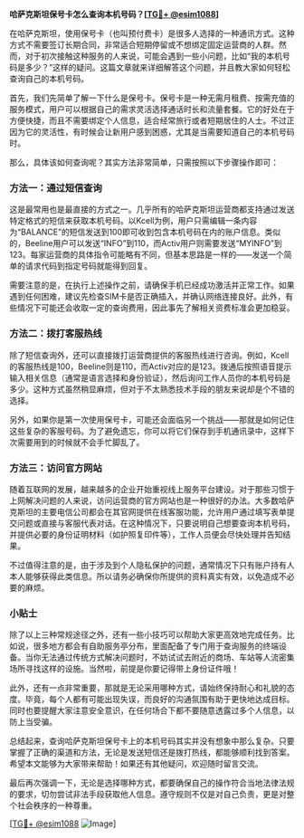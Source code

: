 **哈萨克斯坦保号卡怎么查询本机号码？[[TG💪+ @esim1088](https://t.me/s/esim1088)]**

在哈萨克斯坦，使用保号卡（也叫预付费卡）是很多人选择的一种通讯方式。这种方式不需要签订长期合同，非常适合短期停留或不想绑定固定运营商的人群。然而，对于初次接触这种服务的人来说，可能会遇到一些小问题，比如“我的本机号码是多少？”这样的疑问。这篇文章就来详细解答这个问题，并且教大家如何轻松查询自己的本机号码。

首先，我们先简单了解一下什么是保号卡。保号卡是一种无需月租费、按需充值的服务模式，用户可以根据自己的需求灵活选择通话时长和流量套餐。它的好处在于方便快捷，而且不需要绑定个人信息，适合经常旅行或者短期居住的人士。不过正因为它的灵活性，有时候会让新用户感到困惑，尤其是当需要知道自己的本机号码时。

那么，具体该如何查询呢？其实方法非常简单，只需按照以下步骤操作即可：

### 方法一：通过短信查询

这是最常用也是最直接的方式之一。几乎所有的哈萨克斯坦运营商都支持通过发送特定格式的短信来获取本机号码。以Kcell为例，用户只需编辑一条内容为“BALANCE”的短信发送到100即可收到包含本机号码在内的账户信息。类似的，Beeline用户可以发送“INFO”到110，而Activ用户则需要发送“MYINFO”到123。每家运营商的具体指令可能略有不同，但基本思路是一样的——发送一个简单的请求代码到指定号码就能得到回复。

需要注意的是，在执行上述操作之前，请确保手机已经成功激活并正常工作。如果遇到任何困难，建议先检查SIM卡是否正确插入，并确认网络连接良好。此外，有些情况下可能还会收取一定的查询费用，因此事先了解相关资费标准会更加稳妥。

### 方法二：拨打客服热线

除了短信查询外，还可以直接拨打运营商提供的客服热线进行咨询。例如，Kcell的客服热线是100，Beeline则是110，而Activ对应的是123。拨通后按照语音提示输入相关信息（通常是语言选择和身份验证），然后询问工作人员你的本机号码是多少。这种方式虽然稍显麻烦，但对于不太熟悉技术手段的朋友来说却是个不错的选择。

另外，如果你是第一次使用保号卡，可能还会面临另一个挑战——那就是如何记住这些复杂的客服号码。为了避免遗忘，你可以将它们保存到手机通讯录中，这样下次需要用到的时候就不会手忙脚乱了。

### 方法三：访问官方网站

随着互联网的发展，越来越多的企业开始重视线上服务平台建设。对于那些习惯于上网解决问题的人来说，访问运营商的官方网站也是一种很好的办法。大多数哈萨克斯坦的主要电信公司都会在其官网提供在线客服功能，允许用户通过填写表单提交问题或直接与客服代表对话。在这种情况下，只要说明自己想要查询本机号码，并提供必要的身份证明材料（如护照复印件等），工作人员便会尽快处理并告知结果。

不过值得注意的是，由于涉及到个人隐私保护的问题，通常情况下只有账户持有人本人能够获得此类信息。所以请务必确保你所提供的资料真实有效，以免造成不必要的麻烦。

### 小贴士

除了以上三种常规途径之外，还有一些小技巧可以帮助大家更高效地完成任务。比如说，很多地方都会有自助服务亭分布，里面配备了专门用于查询服务的终端设备。当你无法通过传统方式解决问题时，不妨试试去附近的商场、车站等人流密集场所寻找这样的设施。当然啦，前提是你要记得带上身份证件哦！

此外，还有一点非常重要，那就是无论采用哪种方式，请始终保持耐心和礼貌的态度。毕竟，每个人都有可能出现失误，而良好的沟通氛围有助于更快地达成目标。同时也要提醒大家注意安全意识，在任何场合下都不要随意透露过多个人信息，以防上当受骗。

总结起来，查询哈萨克斯坦保号卡上的本机号码其实并没有想象中那么复杂。只要掌握了正确的渠道和方法，无论是发送短信还是拨打热线，都能够顺利找到答案。希望本文能够为大家带来帮助！如果还有其他疑问，欢迎随时留言交流。

最后再次强调一下，无论是选择哪种方式，都要确保自己的操作符合当地法律法规的要求，切勿尝试非法手段获取他人信息。遵守规则不仅是对自己负责，更是对整个社会秩序的一种尊重。

[[TG💪+ @esim1088](https://t.me/s/esim1088) ![Image](https://i.postimg.cc/4NQfJmqS/Snipaste-2025-05-13-00-14-12.png)]